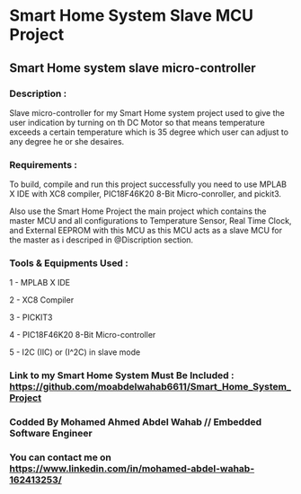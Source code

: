 # Smart Home System Slave MCU Project
## Smart Home system slave micro-controller

### Description : 
Slave micro-controller for my Smart Home system project used to give the user indication by turning on th DC Motor so that means temperature exceeds a certain temperature which is 35 degree which user can adjust to any degree he or she desaires.

### Requirements : 
To build, compile and run this project successfully you need to use MPLAB X IDE with XC8 compiler, PIC18F46K20 8-Bit Micro-conroller, and pickit3.  

Also use the Smart Home Project the main project which contains the master MCU and all configurations to Temperature Sensor, Real Time Clock, and External EEPROM with this MCU as this MCU acts as a slave MCU for the master as i descriped in @Discription section.

### Tools & Equipments Used :
1 - MPLAB X IDE   

2 - XC8 Compiler  

3 - PICKIT3 

4 - PIC18F46K20 8-Bit Micro-controller  

5 - I2C (IIC) or (I^2C) in slave mode  

### Link to my Smart Home System Must Be Included : https://github.com/moabdelwahab6611/Smart_Home_System_Project

### Codded By Mohamed Ahmed Abdel Wahab // Embedded Software Engineer

### You can contact me on https://www.linkedin.com/in/mohamed-abdel-wahab-162413253/



 

